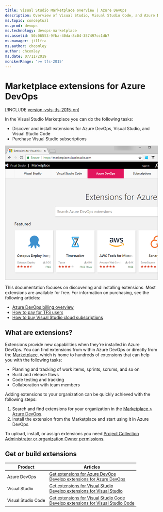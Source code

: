 ```yaml
---
title: Visual Studio Marketplace overview | Azure DevOps
description: Overview of Visual Studio, Visual Studio Code, and Azure DevOps extensions offered through the Visual Studio Marketplace
ms.topic: conceptual
ms.prod: devops
ms.technology: devops-marketplace
ms.assetid: 50c06553-9fba-40da-8c04-357497cc1db7
ms.manager: jillfra
ms.author: chcomley
author: chcomley
ms.date: 07/11/2019
monikerRange: '>= tfs-2015'
---
```


#  Marketplace extensions for Azure DevOps

[!INCLUDE [version-vsts-tfs-2015-on](../boards/_shared/version-vsts-tfs-2015-on.md)]

In the Visual Studio Marketplace you can do the following tasks:

- Discover and install extensions for Azure DevOps, Visual Studio, and Visual Studio Code
- Purchase Visual Studio subscriptions

![Extensions Marketplace](../organizations/billing/_img/_shared/extensions-marketplace.png)

This documentation focuses on discovering and installing extensions. Most extensions are available for free. 
For information on purchasing, see the following articles:
- [Azure DevOps billing overview](../organizations/billing/overview.md)
- [How to pay for TFS users](../organizations/billing/buy-access-tfs-test-hub.md)
- [How to buy Visual Studio cloud subscriptions](/visualstudio/subscriptions/vscloud-overview)

## What are extensions?

Extensions provide new capabilities when they're installed in Azure DevOps. You can find extensions from within Azure DevOps or directly from the [Marketplace](https://marketplace.visualstudio.com/azuredevops), which is home to hundreds of extensions that can help you with the following tasks: 

- Planning and tracking of work items, sprints, scrums, and so on
- Build and release flows
- Code testing and tracking
- Collaboration with team members

Adding extensions to your organization can be quickly achieved with the following steps:

1. Search and find extensions for your organization in the [Marketplace > Azure DevOps](https://marketplace.visualstudio.com/azuredevops).
2. Install the extension from the Marketplace and start using it in Azure DevOps.

To upload, install, or assign extensions you need [Project Collection Administrator or organization Owner permissions](./faq-extensions.md#find-owner).

## Get or build extensions

| Product | Articles |
|-----------------------------|--------------------------------------------------------------------------------------------------|
| Azure DevOps | [Get extensions for Azure DevOps](install-extension.md) <br/> [Develop extensions for Azure DevOps](https://aka.ms/vsoextensions) |
| Visual Studio | [Get extensions for Visual Studio](https://marketplace.visualstudio.com/vs) <br/> [Develop extensions for Visual Studio](https://aka.ms/extendvs) |
| Visual Studio Code | [Get extensions for Visual Studio Code](https://marketplace.visualstudio.com/vscode) <br/> [Develop extensions for Visual Studio Code](http://go.microsoft.com/fwlink/?LinkID=703825) |






